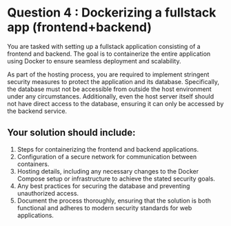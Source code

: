 # Question 4 : Dockerizing a fullstack app (frontend+backend)

You are tasked with setting up a fullstack application consisting of a frontend and backend. The goal is to containerize the entire application using Docker to ensure seamless deployment and scalability.

As part of the hosting process, you are required to implement stringent security measures to protect the application and its database. Specifically, the database must not be accessible from outside the host environment under any circumstances. Additionally, even the host server itself should not have direct access to the database, ensuring it can only be accessed by the backend service.

## Your solution should include:

1. Steps for containerizing the frontend and backend applications.
2. Configuration of a secure network for communication between containers.
3. Hosting details, including any necessary changes to the Docker Compose setup or infrastructure to achieve the stated security goals.
4. Any best practices for securing the database and preventing unauthorized access.
5. Document the process thoroughly, ensuring that the solution is both functional and adheres to modern security standards for web applications.
